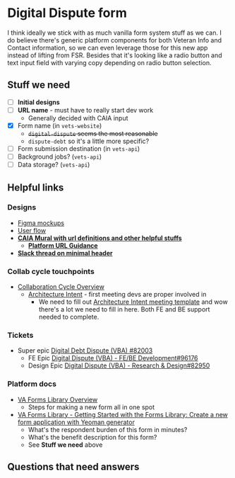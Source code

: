 # Digital Dispute form 
I think ideally we stick with as much vanilla form system stuff as we can. I do believe there's generic platform components for both Veteran Info and Contact information, so we can even leverage those for this new app instead of lifting from FSR. Besides that it's looking like a radio button and text input field with varying copy depending on radio button selection. 

## Stuff we need 
- [ ] **Initial designs**
- [ ] **URL name** - must have to really start dev work
  - Generally decided with CAIA input
- [x] Form name (in `vets-website`)
  - ~~`digital-dispute` seems the most reasonable~~
  - `dispute-debt` so it's a little more specific?
- [ ] Form submission destination (in `vets-api`)
- [ ] Background jobs? (`vets-api`)
- [ ] Data storage? (`vets-api`)

## Helpful links
### Designs
- [Figma mockups](https://www.figma.com/design/D8tfoPhUZlqBUomMTxzkQb/Dispute-Form-(VHA-VBA)?node-id=19-220&node-type=canvas&t=SBl5HnEgdHTYujeY-0)
- [User flow](https://www.figma.com/design/D8tfoPhUZlqBUomMTxzkQb/Dispute-Form-(VHA-VBA)?node-id=1-339&node-type=section&t=goKw5ro0hQI1r0kX-0)  
- **[CAIA Mural with url definitions and other helpful stuffs](https://app.mural.co/t/departmentofveteransaffairs9999/m/departmentofveteransaffairs9999/1731461600152/93a4a19b003f01b86534471cb686f81bf073e4a2)**
  - **[Platform URL Guidance](https://design.va.gov/components/url-standards/)**
- **[Slack thread on minimal header](https://dsva.slack.com/archives/C044AGZFG2W/p1727979260362549)**

### Collab cycle touchpoints 
- [Collaboration Cycle Overview](https://depo-platform-documentation.scrollhelp.site/collaboration-cycle/overview)
  - [Architecture Intent](https://depo-platform-documentation.scrollhelp.site/collaboration-cycle/architecture-intent) - first meeting devs are proper involved in
    - We need to fill out [Architecture Intent meeting template](https://github.com/department-of-veterans-affairs/va.gov-team/blob/master/platform/engineering/collab-cycle/architecture-intent-meeting.md#architecture-intent-meeting-template) and wow there's a lot we need to fill in here. Both FE and BE support needed to complete.
   
### Tickets
- Super epic [Digital Debt Dispute (VBA) #82003](https://app.zenhub.com/workspaces/vsa---debt-607736a6c8b7e2001084e3ab/issues/gh/department-of-veterans-affairs/va.gov-team/82003)
  - FE Epic [Digital Dispute (VBA) - FE/BE Development#96176](https://app.zenhub.com/workspaces/vsa---debt-607736a6c8b7e2001084e3ab/issues/gh/department-of-veterans-affairs/va.gov-team/96176)
  - Design Epic [Digital Dispute (VBA) - Research & Design#82950
](https://app.zenhub.com/workspaces/vsa---debt-607736a6c8b7e2001084e3ab/issues/gh/department-of-veterans-affairs/va.gov-team/82950)

### Platform docs
- [VA Forms Library Overview](https://depo-platform-documentation.scrollhelp.site/developer-docs/va-forms-library-overview)
  - Steps for making a new form all in one spot
- [VA Forms Library - Getting Started with the Forms Library: Create a new form application with Yeoman generator](https://depo-platform-documentation.scrollhelp.site/developer-docs/va-forms-library-getting-started-with-the-forms-li)
  - What's the respondent burden of this form in minutes?
  - What's the benefit description for this form?
  - See **Stuff we need** above
## Questions that need answers
